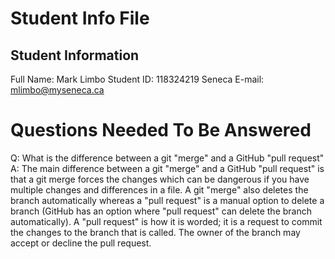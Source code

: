 # Student Info File

## Student Information

Full Name: Mark Limbo
Student ID: 118324219
Seneca E-mail: mlimbo@myseneca.ca

# Questions Needed To Be Answered

Q: What is the difference between a git "merge" and a GitHub "pull request"
A: The main difference between a git "merge" and a GitHub "pull request" is that a git merge forces the changes which can be dangerous if you have multiple changes and differences in a file. A git "merge" also deletes the branch automatically whereas a "pull request" is a manual option to delete a branch (GitHub has an option where "pull request" can delete the branch automatically). A "pull request" is how it is worded; it is a request to commit the changes to the branch that is called. The owner of the branch may accept or decline the pull request.

